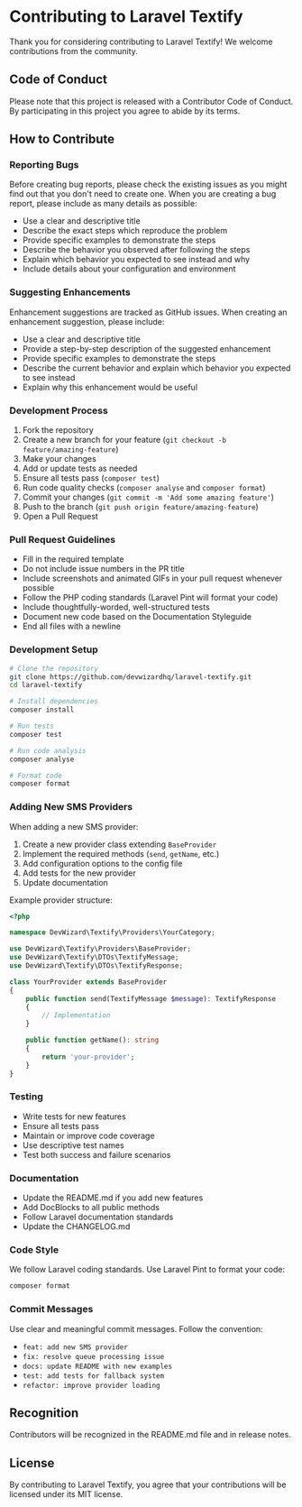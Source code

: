 # Contributing to Laravel Textify

Thank you for considering contributing to Laravel Textify! We welcome contributions from the community.

## Code of Conduct

Please note that this project is released with a Contributor Code of Conduct. By participating in this project you agree to abide by its terms.

## How to Contribute

### Reporting Bugs

Before creating bug reports, please check the existing issues as you might find out that you don't need to create one. When you are creating a bug report, please include as many details as possible:

-   Use a clear and descriptive title
-   Describe the exact steps which reproduce the problem
-   Provide specific examples to demonstrate the steps
-   Describe the behavior you observed after following the steps
-   Explain which behavior you expected to see instead and why
-   Include details about your configuration and environment

### Suggesting Enhancements

Enhancement suggestions are tracked as GitHub issues. When creating an enhancement suggestion, please include:

-   Use a clear and descriptive title
-   Provide a step-by-step description of the suggested enhancement
-   Provide specific examples to demonstrate the steps
-   Describe the current behavior and explain which behavior you expected to see instead
-   Explain why this enhancement would be useful

### Development Process

1. Fork the repository
2. Create a new branch for your feature (`git checkout -b feature/amazing-feature`)
3. Make your changes
4. Add or update tests as needed
5. Ensure all tests pass (`composer test`)
6. Run code quality checks (`composer analyse` and `composer format`)
7. Commit your changes (`git commit -m 'Add some amazing feature'`)
8. Push to the branch (`git push origin feature/amazing-feature`)
9. Open a Pull Request

### Pull Request Guidelines

-   Fill in the required template
-   Do not include issue numbers in the PR title
-   Include screenshots and animated GIFs in your pull request whenever possible
-   Follow the PHP coding standards (Laravel Pint will format your code)
-   Include thoughtfully-worded, well-structured tests
-   Document new code based on the Documentation Styleguide
-   End all files with a newline

### Development Setup

```bash
# Clone the repository
git clone https://github.com/devwizardhq/laravel-textify.git
cd laravel-textify

# Install dependencies
composer install

# Run tests
composer test

# Run code analysis
composer analyse

# Format code
composer format
```

### Adding New SMS Providers

When adding a new SMS provider:

1. Create a new provider class extending `BaseProvider`
2. Implement the required methods (`send`, `getName`, etc.)
3. Add configuration options to the config file
4. Add tests for the new provider
5. Update documentation

Example provider structure:

```php
<?php

namespace DevWizard\Textify\Providers\YourCategory;

use DevWizard\Textify\Providers\BaseProvider;
use DevWizard\Textify\DTOs\TextifyMessage;
use DevWizard\Textify\DTOs\TextifyResponse;

class YourProvider extends BaseProvider
{
    public function send(TextifyMessage $message): TextifyResponse
    {
        // Implementation
    }

    public function getName(): string
    {
        return 'your-provider';
    }
}
```

### Testing

-   Write tests for new features
-   Ensure all tests pass
-   Maintain or improve code coverage
-   Use descriptive test names
-   Test both success and failure scenarios

### Documentation

-   Update the README.md if you add new features
-   Add DocBlocks to all public methods
-   Follow Laravel documentation standards
-   Update the CHANGELOG.md

### Code Style

We follow Laravel coding standards. Use Laravel Pint to format your code:

```bash
composer format
```

### Commit Messages

Use clear and meaningful commit messages. Follow the convention:

-   `feat: add new SMS provider`
-   `fix: resolve queue processing issue`
-   `docs: update README with new examples`
-   `test: add tests for fallback system`
-   `refactor: improve provider loading`

## Recognition

Contributors will be recognized in the README.md file and in release notes.

## License

By contributing to Laravel Textify, you agree that your contributions will be licensed under its MIT license.
